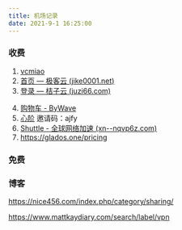 ```yaml
---
title: 机场记录
date: 2021-9-1 16:25:00
---
```

### 收费

1. [vcmiao](https://www.vcmiao.com/)
2. [首页 — 极客云 (jike0001.net)](https://jike0001.net/user)
3. [登录 — 桔子云 (juzi66.com)](https://juzi66.com/auth/login)

 <!-- more -->

4. [购物车 - ByWave](https://bywave.art/cart.php)
5. [心阶](https://www.xinjiecloud.org/) 邀请码：ajfy
6. [Shuttle - 全球网络加速 (xn--nqvp6z.com)](https://xn--nqvp6z.com/)
7. https://glados.one/pricing

### 免费



### 博客

https://nice456.com/index.php/category/sharing/

https://www.mattkaydiary.com/search/label/vpn

